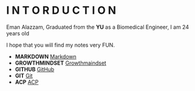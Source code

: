 # **I  N  T  O  R  D  U  C  T  I  O  N**

Eman Alazzam, Graduated from the **YU** as a Biomedical Engineer, I am 24 years old 

I hope that you will find my notes very FUN.

* **MARKDOWN** 
[Markdown](https://emanalazzam.github.io/reading-note/markdown)
* **GROWTHMINDSET** 
[Growthmaindset](https://emanalazzam.github.io/reading-note/README)
* **GITHUB** 
[GitHub](https://emanalazzam.github.io/reading-note/GitHub)
* **GIT** 
[Git](https://emanalazzam.github.io/reading-note/Git)
* **ACP** 
[ACP](https://emanalazzam.github.io/reading-note/ACP)
